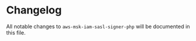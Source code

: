 # Changelog

All notable changes to `aws-msk-iam-sasl-signer-php` will be documented in this file.

